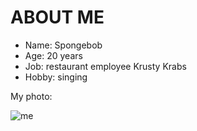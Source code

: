 # **ABOUT ME**

* Name: Spongebob
* Age: 20 years
* Job: restaurant employee Krusty Krabs
* Hobby: singing
  
My photo:

![me](https://i.ytimg.com/vi/lJrqIJJJ-Ac/sddefault.jpg)